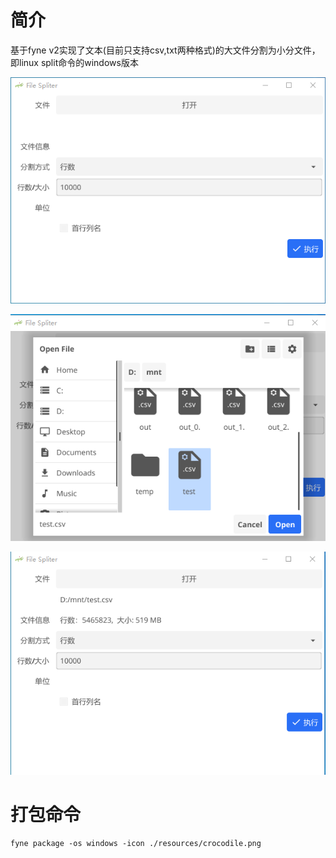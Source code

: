 # 简介
 基于fyne v2实现了文本(目前只支持csv,txt两种格式)的大文件分割为小分文件，即linux split命令的windows版本

 ![首页](/images/init.png "首页")

![打开文件](/images/open-file.png "打开文件")

![选中文件](/images/selected-file.png "选中文件")

# 打包命令
```
fyne package -os windows -icon ./resources/crocodile.png
```